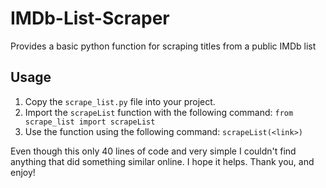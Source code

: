 # IMDb-List-Scraper
Provides a basic python function for scraping titles from a public IMDb list

## Usage
1. Copy the `scrape_list.py` file into your project.
2. Import the `scrapeList` function with the following command: `from scrape_list import scrapeList`
3. Use the function using the following command: `scrapeList(<link>)`

Even though this only 40 lines of code and very simple I couldn't find anything that did something similar online. I hope it helps. Thank you, and enjoy!
